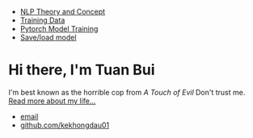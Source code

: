 <!DOCTYPE html>
<html>
	<head>
		<title>Chat Bot Tutorial</title>
	</head>
	<body>
		<nav>
    		<ul>
        		<li><a href="/">NLP Theory and Concept</a></li>
	        	<li><a href="/about">Training Data</a></li>
        		<li><a href="/cv">Pytorch Model Training</a></li>
        		<li><a href="/blog">Save/load model</a></li>
    		</ul>
		</nav>
		<div class="container">
    		<div class="blurb">
        		<h1>Hi there, I'm Tuan Bui</h1>
				<p>I'm best known as the horrible cop from <em>A Touch of Evil</em> Don't trust me. <a href="/about">Read more about my life...</a></p>
    		</div><!-- /.blurb -->
		</div><!-- /.container -->
		<footer>
    		<ul>
        		<li><a href="tbui1@email.arizona.edu">email</a></li>
        		<li><a href="https://github.com/kekhongdau01">github.com/kekhongdau01</a></li>
			</ul>
		</footer>
	</body>
</html>
